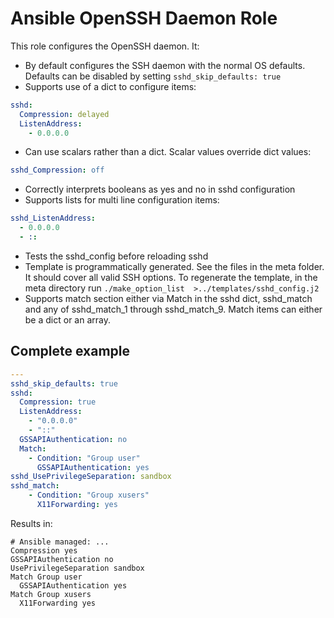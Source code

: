 # Ansible OpenSSH Daemon Role

This role configures the OpenSSH daemon. It:

- By default configures the SSH daemon with the normal OS defaults. Defaults can be disabled by setting `sshd_skip_defaults: true`
- Supports use of a dict to configure items:

```yaml
sshd:
  Compression: delayed
  ListenAddress:
    - 0.0.0.0
```

- Can use scalars rather than a dict. Scalar values override dict values:

```yaml
sshd_Compression: off
```

- Correctly interprets booleans as yes and no in sshd configuration
- Supports lists for multi line configuration items:

```yaml
sshd_ListenAddress:
  - 0.0.0.0
  - ::
```

- Tests the sshd_config before reloading sshd
- Template is programmatically generated. See the files in the meta folder. It should cover all valid SSH options. To regenerate the template, in the meta directory run `./make_option_list  >../templates/sshd_config.j2`
- Supports match section either via Match in the sshd dict, sshd_match and any of sshd_match_1 through sshd_match_9. Match items can either be a dict or an array.

## Complete example

```yaml
---
sshd_skip_defaults: true
sshd:
  Compression: true
  ListenAddress:
    - "0.0.0.0"
    - "::"
  GSSAPIAuthentication: no
  Match:
    - Condition: "Group user"
      GSSAPIAuthentication: yes
sshd_UsePrivilegeSeparation: sandbox
sshd_match:
    - Condition: "Group xusers"
      X11Forwarding: yes
```

Results in:

```
# Ansible managed: ...
Compression yes
GSSAPIAuthentication no
UsePrivilegeSeparation sandbox
Match Group user
  GSSAPIAuthentication yes
Match Group xusers
  X11Forwarding yes
```
